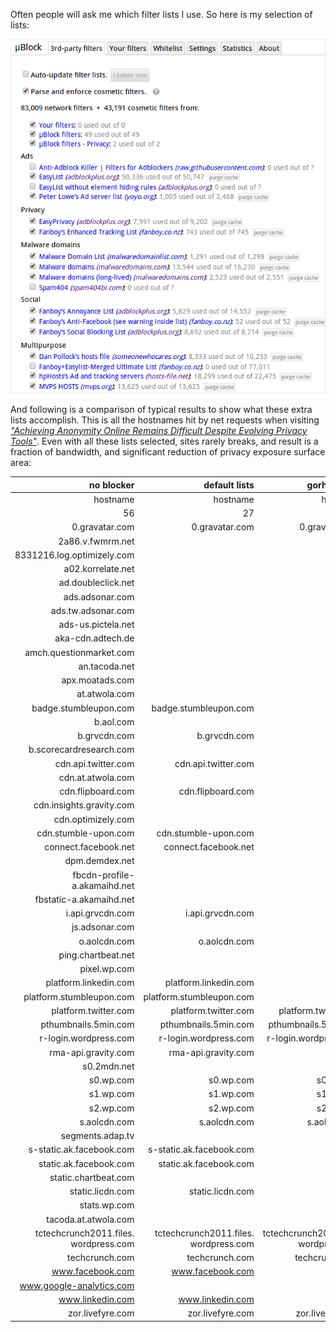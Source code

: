 Often people will ask me which filter lists I use. So here is my selection of lists:

![Filter lists](https://raw.githubusercontent.com/gorhill/uBlock/master/doc/img/wiki-hphosts.png)

And following is a comparison of typical results to show what these extra lists accomplish. This is all the hostnames hit by net requests when visiting [_"Achieving Anonymity Online Remains Difficult Despite Evolving Privacy Tools"_](http://techcrunch.com/2014/08/21/are-you-ever-truly-anonymous-online/). Even with all these lists selected, sites rarely breaks, and result is a fraction of bandwidth, and significant reduction of privacy exposure surface area:

| no blocker                           | default lists                        | gorhill's lists               |
| ------------------------------------:| ------------------------------------:| ------------------------------:|
| hostname                             | hostname                             | hostname                             |
| 56                                   | 27                                   | 11                                   |
| 0.gravatar.com                       | 0.gravatar.com                       | 0.gravatar.com                       |
| 2a86.v.fwmrm.net                     |                                      |                                      |
| 8331216.log.optimizely.com           |                                      |                                      |
| a02.korrelate.net                    |                                      |                                      |
| ad.doubleclick.net                   |                                      |                                      |
| ads.adsonar.com                      |                                      |                                      |
| ads.tw.adsonar.com                   |                                      |                                      |
| ads-us.pictela.net                   |                                      |                                      |
| aka-cdn.adtech.de                    |                                      |                                      |
| amch.questionmarket.com              |                                      |                                      |
| an.tacoda.net                        |                                      |                                      |
| apx.moatads.com                      |                                      |                                      |
| at.atwola.com                        |                                      |                                      |
| badge.stumbleupon.com                | badge.stumbleupon.com                |                                      |
| b.aol.com                            |                                      |                                      |
| b.grvcdn.com                         | b.grvcdn.com                         |                                      |
| b.scorecardresearch.com              |                                      |                                      |
| cdn.api.twitter.com                  | cdn.api.twitter.com                  |                                      |
| cdn.at.atwola.com                    |                                      |                                      |
| cdn.flipboard.com                    | cdn.flipboard.com                    |                                      |
| cdn.insights.gravity.com             |                                      |                                      |
| cdn.optimizely.com                   |                                      |                                      |
| cdn.stumble-upon.com                 | cdn.stumble-upon.com                 |                                      |
| connect.facebook.net                 | connect.facebook.net                 |                                      |
| dpm.demdex.net                       |                                      |                                      |
| fbcdn-profile-a.akamaihd.net         |                                      |                                      |
| fbstatic-a.akamaihd.net              |                                      |                                      |
| i.api.grvcdn.com                     | i.api.grvcdn.com                     |                                      |
| js.adsonar.com                       |                                      |                                      |
| o.aolcdn.com                         | o.aolcdn.com                         |                                      |
| ping.chartbeat.net                   |                                      |                                      |
| pixel.wp.com                         |                                      |                                      |
| platform.linkedin.com                | platform.linkedin.com                |                                      |
| platform.stumbleupon.com             | platform.stumbleupon.com             |                                      |
| platform.twitter.com                 | platform.twitter.com                 | platform.twitter.com                 |
| pthumbnails.5min.com                 | pthumbnails.5min.com                 | pthumbnails.5min.com                 |
| r-login.wordpress.com                | r-login.wordpress.com                | r-login.wordpress.com                |
| rma-api.gravity.com                  | rma-api.gravity.com                  |                                      |
| s0.2mdn.net                          |                                      |                                      |
| s0.wp.com                            | s0.wp.com                            | s0.wp.com                            |
| s1.wp.com                            | s1.wp.com                            | s1.wp.com                            |
| s2.wp.com                            | s2.wp.com                            | s2.wp.com                            |
| s.aolcdn.com                         | s.aolcdn.com                         | s.aolcdn.com                         |
| segments.adap.tv                     |                                      |                                      |
| s-static.ak.facebook.com             | s-static.ak.facebook.com             |                                      |
| static.ak.facebook.com               | static.ak.facebook.com               |                                      |
| static.chartbeat.com                 |                                      |                                      |
| static.licdn.com                     | static.licdn.com                     |                                      |
| stats.wp.com                         |                                      |                                      |
| tacoda.at.atwola.com                 |                                      |                                      |
| tctechcrunch2011.files.<br>wordpress.com | tctechcrunch2011.files.<br>wordpress.com | tctechcrunch2011.files.<br>wordpress.com |
| techcrunch.com                       | techcrunch.com                       | techcrunch.com                       |
| www.facebook.com                     | www.facebook.com                     |                                      |
| www.google-analytics.com             |                                      |                                      |
| www.linkedin.com                     | www.linkedin.com                     |                                      |
| zor.livefyre.com                     | zor.livefyre.com                     | zor.livefyre.com                     |

